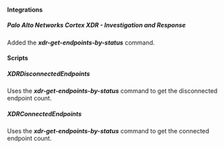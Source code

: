 
#### Integrations
##### Palo Alto Networks Cortex XDR - Investigation and Response
Added the ***xdr-get-endpoints-by-status*** command.

#### Scripts
##### XDRDisconnectedEndpoints
Uses the ***xdr-get-endpoints-by-status*** command to get the disconnected endpoint count.

##### XDRConnectedEndpoints
Uses the ***xdr-get-endpoints-by-status*** command to get the connected endpoint count.
